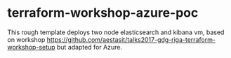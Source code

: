 # terraform-workshop-azure-poc

This rough template deploys two node elasticsearch and kibana vm, based on workshop https://github.com/aestasit/talks2017-gdg-riga-terraform-workshop-setup but adapted for Azure.